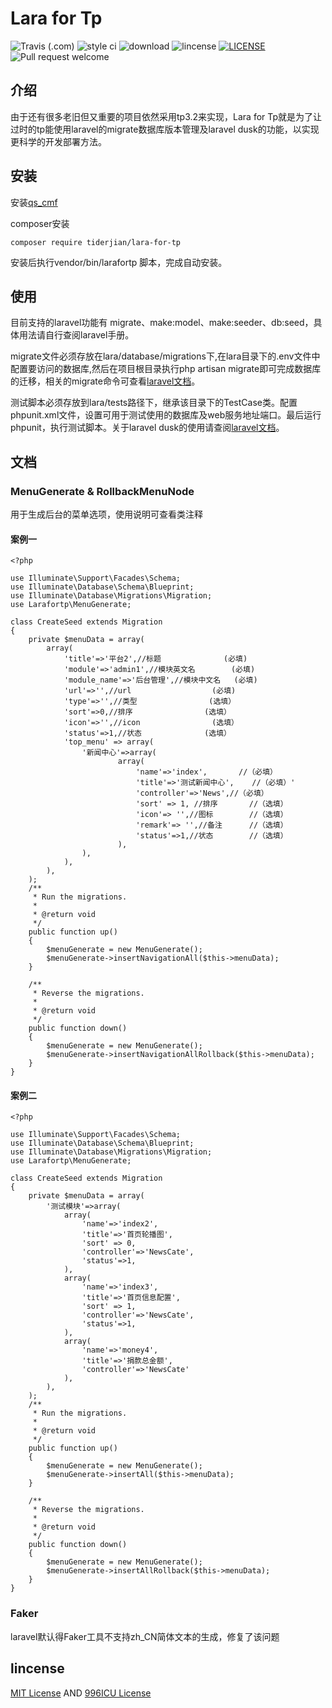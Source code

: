 # Lara for Tp
![Travis (.com)](https://img.shields.io/travis/com/tiderjian/lara-for-tp.svg?style=flat-square)
![style ci](https://img.shields.io/travis/com/tiderjian/lara-for-tp.svg?style=flat-square)
![download](https://img.shields.io/packagist/dt/tiderjian/lara-for-tp.svg?style=flat-square)
![lincense](https://img.shields.io/badge/license-MIT-blue.svg?style=flat-square)
[![LICENSE](https://img.shields.io/badge/license-Anti%20996-blue.svg)](https://github.com/996icu/996.ICU/blob/master/LICENSE)
![Pull request welcome](https://img.shields.io/badge/pr-welcome-green.svg?style=flat-square)

## 介绍
由于还有很多老旧但又重要的项目依然采用tp3.2来实现，Lara for Tp就是为了让过时的tp能使用laravel的migrate数据库版本管理及laravel dusk的功能，以实现更科学的开发部署方法。
   

## 安装
安装[qs_cmf](https://github.com/tiderjian/qs_cmf)

composer安装
```
composer require tiderjian/lara-for-tp
```

安装后执行vendor/bin/larafortp 脚本，完成自动安装。


## 使用
目前支持的laravel功能有 migrate、make:model、make:seeder、db:seed，具体用法请自行查阅laravel手册。

migrate文件必须存放在lara/database/migrations下,在lara目录下的.env文件中配置要访问的数据库,然后在项目根目录执行php artisan migrate即可完成数据库的迁移，相关的migrate命令可查看[laravel文档](https://learnku.com/docs/laravel/5.8/migrations/3928)。

测试脚本必须存放到lara/tests路径下，继承该目录下的TestCase类。配置phpunit.xml文件，设置可用于测试使用的数据库及web服务地址端口。最后运行phpunit，执行测试脚本。关于laravel dusk的使用请查阅[laravel文档](https://learnku.com/docs/laravel/5.8/dusk/3943)。

## 文档
### MenuGenerate & RollbackMenuNode
用于生成后台的菜单选项，使用说明可查看类注释
#### 案例一
```
<?php

use Illuminate\Support\Facades\Schema;
use Illuminate\Database\Schema\Blueprint;
use Illuminate\Database\Migrations\Migration;
use Larafortp\MenuGenerate;

class CreateSeed extends Migration
{
    private $menuData = array(
        array(
            'title'=>'平台2',//标题              (必填)
            'module'=>'admin1',//模块英文名        (必填)
            'module_name'=>'后台管理',//模块中文名   (必填)
            'url'=>'',//url                  (必填)
            'type'=>'',//类型                (选填）
            'sort'=>0,//排序                (选填）
            'icon'=>'',//icon                (选填）
            'status'=>1,//状态              (选填）
            'top_menu' => array(
                '新闻中心'=>array(
                        array(
                            'name'=>'index',       //（必填）
                            'title'=>'测试新闻中心',    //（必填）'
                            'controller'=>'News',//（必填）
                            'sort' => 1, //排序       //（选填）
                            'icon'=> '',//图标        //（选填）
                            'remark'=> '',//备注      //（选填）
                            'status'=>1,//状态        //（选填）
                        ),
                ),
            ),
        ),
    );
    /**
     * Run the migrations.
     *
     * @return void
     */
    public function up()
    {
        $menuGenerate = new MenuGenerate();
        $menuGenerate->insertNavigationAll($this->menuData);
    }

    /**
     * Reverse the migrations.
     *
     * @return void
     */
    public function down()
    {
        $menuGenerate = new MenuGenerate();
        $menuGenerate->insertNavigationAllRollback($this->menuData);
    }
}
```
#### 案例二
```
<?php

use Illuminate\Support\Facades\Schema;
use Illuminate\Database\Schema\Blueprint;
use Illuminate\Database\Migrations\Migration;
use Larafortp\MenuGenerate;

class CreateSeed extends Migration
{
    private $menuData = array(
        '测试模块'=>array(
            array(
                'name'=>'index2',
                'title'=>'首页轮播图',
                'sort' => 0,
                'controller'=>'NewsCate',
                'status'=>1,
            ),
            array(
                'name'=>'index3',
                'title'=>'首页信息配置',
                'sort' => 1,
                'controller'=>'NewsCate',
                'status'=>1,
            ),
            array(
                'name'=>'money4',
                'title'=>'捐款总金额',
                'controller'=>'NewsCate'
            ),
        ),
    );
    /**
     * Run the migrations.
     *
     * @return void
     */
    public function up()
    {
        $menuGenerate = new MenuGenerate();
        $menuGenerate->insertAll($this->menuData);
    }

    /**
     * Reverse the migrations.
     *
     * @return void
     */
    public function down()
    {
        $menuGenerate = new MenuGenerate();
        $menuGenerate->insertAllRollback($this->menuData);
    }
}

```

### Faker
laravel默认得Faker工具不支持zh_CN简体文本的生成，修复了该问题

## lincense
[MIT License](https://github.com/tiderjian/lara-for-tp/blob/master/LICENSE.MIT) AND [996ICU License](https://github.com/tiderjian/lara-for-tp/blob/master/LICENSE.996ICU)
